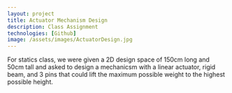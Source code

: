 ```yaml
---
layout: project
title: Actuator Mechanism Design
description: Class Assignment 
technologies: [Github]
image: /assets/images/ActuatorDesign.jpg
---
```


For statics class, we were given a 2D design space of 150cm long and 50cm tall and asked to design a mechanicsm with a linear actuator, rigid beam, and 3 pins that could lift the maximum possible weight to the highest possible height.